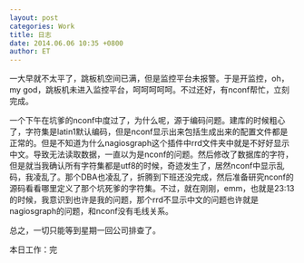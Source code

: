 ```yaml
---
layout: post
categories: Work
title: 日志
date: 2014.06.06 10:35 +0800
author: ET
---
```

一大早就不太平了，跳板机空间已满，但是监控平台未报警。于是开监控，oh，my god，跳板机未进入监控平台，呵呵呵呵呵。不过还好，有nconf帮忙，立刻完成。

一个下午在坑爹的nconf中度过了，为什么呢，源于编码问题。建库的时候粗心了，字符集是latin1默认编码，但是nconf显示出来包括生成出来的配置文件都是正常的。但是不知道为什么nagiosgraph这个插件中rrd文件夹中就是不好好显示中文。导致无法读取数据，一直以为是nconf的问题。然后修改了数据库的字符，但是就当我确认所有字符集都是utf8的时候，奇迹发生了，居然nconf中显示乱码，我凌乱了。那个DBA也凌乱了，折腾到下班还没完成，然后准备研究nconf的源码看看哪里定义了那个坑死爹的字符集。不过，就在刚刚，emm，也就是23:13的时候，我意识到也许是我的问题，那个rrd不显示中文的问题也许就是nagiosgraph的问题，和nconf没有毛线关系。

总之，一切只能等到星期一回公司排查了。


本日工作：完
